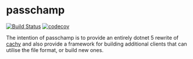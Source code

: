 # passchamp

[![Build Status](https://travis-ci.com/devoctomy/passchamp.svg?branch=main)](https://travis-ci.com/devoctomy/passchamp)
[![codecov](https://codecov.io/gh/devoctomy/passchamp/branch/main/graph/badge.svg?token=JU70OAK6OX)](https://codecov.io/gh/devoctomy/passchamp)

The intention of passchamp is to provide an entirely dotnet 5 rewrite of [cachy](https://github.com/devoctomy/cachy) and also provide a framework for building additional clients that can utilise the file format, or build new ones.